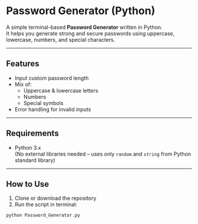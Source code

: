 #  Password Generator (Python)

A simple terminal-based **Password Generator** written in Python.  
It helps you generate strong and secure passwords using uppercase, lowercase, numbers, and special characters.

---

## Features

- Input custom password length
- Mix of:
  - Uppercase & lowercase letters
  - Numbers
  - Special symbols
- Error handling for invalid inputs

---

##  Requirements

- Python 3.x  
(No external libraries needed – uses only `random` and `string` from Python standard library)

---

##  How to Use

1. Clone or download the repository
2. Run the script in terminal:

```bash
python Password_Generator.py
